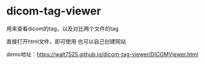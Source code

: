 # dicom-tag-viewer
用来查看dicom的tag，以及对比两个文件的tag

直接打开html文件，即可使用
也可以自己创建网站

demo地址：https://walt7525.github.io/dicom-tag-viewer/DICOMViewer.html
